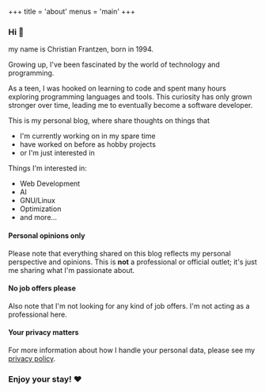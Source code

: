 +++
title = 'about'
menus = 'main'
+++

### Hi :wave:

my name is Christian Frantzen, born in 1994.

Growing up, I've been fascinated by the world of technology and programming.

As a teen, I was hooked on learning to code and spent many hours exploring programming languages and tools.
This curiosity has only grown stronger over time, leading me to eventually become a software developer.

This is my personal blog, where share thoughts on things that
- I'm currently working on in my spare time
- have worked on before as hobby projects
- or I'm just interested in

Things I'm interested in:
- Web Development
- AI
- GNU/Linux
- Optimization
- and more...

#### Personal opinions only

Please note that everything shared on this blog reflects my personal perspective and opinions. This is **not** a professional or official outlet; it's just me sharing what I'm passionate about.

#### No job offers please

Also note that I'm not looking for any kind of job offers. I'm not acting as a professional here.

#### Your privacy matters

For more information about how I handle your personal data,
please see my [privacy policy](/privacy).

### Enjoy your stay! :heart:

